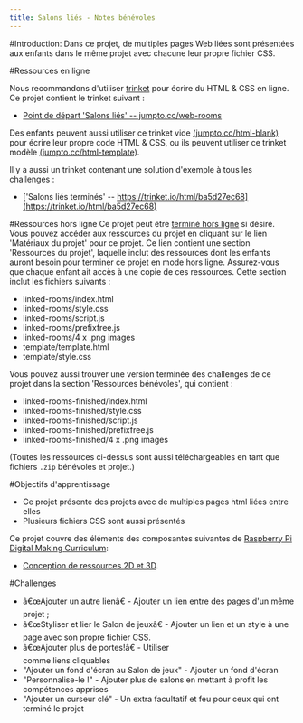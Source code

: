 ```yaml
---
title: Salons liés - Notes bénévoles
---
```


#Introduction:
Dans ce projet, de multiples pages Web liées sont présentées aux enfants dans le même projet avec chacune leur propre fichier CSS. 


#Ressources en ligne

Nous recommandons d'utiliser [trinket](https://trinket.io/) pour écrire du HTML & CSS en ligne. Ce projet contient le trinket suivant :

+ [Point de départ 'Salons liés'  -- jumpto.cc/web-rooms](http://jumpto.cc/web-rooms)

Des enfants peuvent aussi utiliser ce trinket vide [(jumpto.cc/html-blank)](http://jumpto.cc/html-blank) pour écrire leur propre code HTML & CSS, ou ils peuvent utiliser ce trinket modèle [(jumpto.cc/html-template)](http://jumpto.cc/html-template).

Il y a aussi un trinket contenant une solution d'exemple à tous les challenges :

+ ['Salons liés terminés' -- https://trinket.io/html/ba5d27ec68](https://trinket.io/html/ba5d27ec68)

#Ressources hors ligne
Ce projet peut être [terminé hors ligne](https://www.codeclubprojects.org/en-GB/resources/webdev-working-offline/) si désiré. Vous pouvez accéder aux ressources du projet en cliquant sur le lien 'Matériaux du projet' pour ce projet. Ce lien contient une section 'Ressources du projet', laquelle inclut des ressources dont les enfants auront besoin pour terminer ce projet en mode hors ligne. Assurez-vous que chaque enfant ait accès à une copie de ces ressources. Cette section inclut les fichiers suivants :

+ linked-rooms/index.html
+ linked-rooms/style.css
+ linked-rooms/script.js
+ linked-rooms/prefixfree.js
+ linked-rooms/4 x .png images
+ template/template.html
+ template/style.css

Vous pouvez aussi trouver une version terminée des challenges de ce projet dans la section 'Ressources bénévoles', qui contient :

+ linked-rooms-finished/index.html
+ linked-rooms-finished/style.css
+ linked-rooms-finished/script.js
+ linked-rooms-finished/prefixfree.js
+ linked-rooms-finished/4 x .png images

(Toutes les ressources ci-dessus sont aussi téléchargeables en tant que fichiers `.zip` bénévoles et projet.)

#Objectifs d'apprentissage
+ Ce projet présente des projets avec de multiples pages html liées entre elles
+ Plusieurs fichiers CSS sont aussi présentés

Ce projet couvre des éléments des composantes suivantes de [Raspberry Pi Digital Making Curriculum](http://rpf.io/curriculum):

+ [Conception de ressources 2D et 3D](https://www.raspberrypi.org/curriculum/design/creator).

#Challenges
+ â€œAjouter un autre lienâ€ - Ajouter un lien entre des pages d'un même projet ;
+ â€œStyliser et lier le Salon de jeuxâ€ - Ajouter un lien et un style à une page avec son propre fichier CSS. 
+ â€œAjouter plus de portes!â€ - Utiliser <div> comme liens cliquables
+ "Ajouter un fond d'écran au Salon de jeux" - Ajouter un fond d'écran
+ "Personnalise-le !" - Ajouter plus de salons en mettant à profit les compétences apprises
+ "Ajouter un curseur clé" - Un extra facultatif et feu pour ceux qui ont terminé le projet

